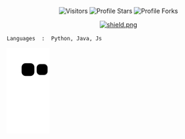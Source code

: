 <p align="center"><img src="https://gpvc.arturio.dev/Postevand" alt="Visitors"></a>
<img src="https://img.shields.io/badge/dynamic/json?&label=Total%20Stars&color=bb2527&style=flat&style=for-the-badge&query=%24.stars&url=https://api.github-star-counter.workers.dev/user/Postevand" alt="Profile Stars"></a>
<img src="https://img.shields.io/badge/dynamic/json?&label=Total%20Forks&color=bb2527&style=flat&style=for-the-badge&query=%24.forks&url=https://api.github-star-counter.workers.dev/user/Postevand" alt="Profile Forks"></a>
<p align="center"><a href="https://discord.gg/qveHUgf3wa" target="_blank"><img src="https://discordapp.com/api/guilds/1079152298581819513/widget.png?style=shield" alt="shield.png"></a></p></p>

```python
Languages  :  Python, Java, Js
```

<a href="https://discord.gg/S7sb24pCzn" target="_blank"><img src="https://github.com/Postevand/postevand/blob/output/github-contribution-grid-snake.svg" alt="snake"></a>
 
